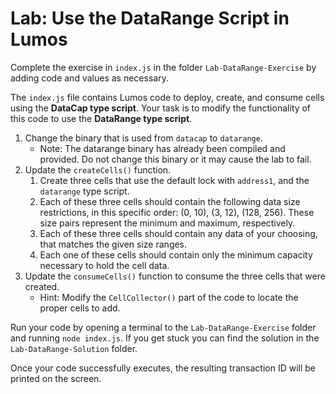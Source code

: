 # Lab: Use the DataRange Script in Lumos

Complete the exercise in `index.js` in the folder `Lab-DataRange-Exercise` by adding code and values as necessary.

The `index.js` file contains Lumos code to deploy, create, and consume cells using the **DataCap type script**. Your task is to modify the functionality of this code to use the **DataRange type script**.

1. Change the binary that is used from `datacap` to `datarange`.
   * Note: The datarange binary has already been compiled and provided. Do not change this binary or it may cause the lab to fail.
2. Update the `createCells()` function.
   1.  Create three cells that use the default lock with `address1`, and the `datarange` type script.
   2. Each of these three cells should contain the following data size restrictions, in this specific order: \(0, 10\), \(3, 12\), \(128, 256\). These size pairs represent the minimum and maximum, respectively.
   3. Each of these three cells should contain any data of your choosing, that matches the given size ranges.
   4. Each one of these cells should contain only the minimum capacity necessary to hold the cell data.
3. Update the `consumeCells()` function to consume the three cells that were created.
   * Hint: Modify the `CellCollector()` part of the code to locate the proper cells to add.

Run your code by opening a terminal to the `Lab-DataRange-Exercise` folder and running `node index.js`. If you get stuck you can find the solution in the `Lab-DataRange-Solution` folder.

Once your code successfully executes, the resulting transaction ID will be printed on the screen.

